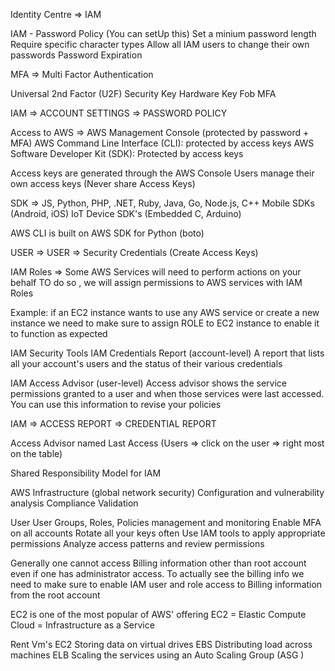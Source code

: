 Identity Centre => IAM

IAM - Password Policy (You can setUp this)
Set a minium password length
Require specific character types
Allow all IAM users to change their own passwords
Password Expiration

MFA => Multi Factor Authentication

Universal 2nd Factor (U2F) Security Key
Hardware Key Fob MFA

IAM => ACCOUNT SETTINGS => PASSWORD POLICY

Access to AWS => 
AWS Management Console (protected by password + MFA)
AWS Command Line Interface (CLI): protected by access keys
AWS Software Developer Kit (SDK): Protected by access keys

Access keys are generated through the AWS Console
Users manage their own access keys (Never share Access Keys)

SDK => JS, Python, PHP, .NET, Ruby, Java, Go, Node.js, C++
Mobile SDKs (Android, iOS)
IoT Device SDK's (Embedded C, Arduino) 

AWS CLI is built on AWS SDK for Python (boto)

USER => USER => Security Credentials (Create Access Keys)

IAM Roles => Some AWS Services will need to perform actions on your behalf
TO do so , we will assign permissions to AWS services with IAM Roles

Example: if an EC2 instance wants to use any AWS service or create a new instance we need to make sure to assign ROLE to EC2 instance to enable it to function as expected


IAM Security Tools
IAM Credentials Report (account-level)
A report that lists all your account's users and the status of their various credentials

IAM Access Advisor (user-level)
Access advisor shows the service permissions granted to a user and when those services were last accessed.
You can use this information to revise your policies

IAM => ACCESS REPORT => CREDENTIAL REPORT 

Access Advisor named Last Access (Users => click on the user => right most on the table)

Shared Responsibility Model for IAM

AWS
Infrastructure (global network security)
Configuration and vulnerability analysis
Compliance Validation

User
User Groups, Roles, Policies management and monitoring
Enable MFA on all accounts
Rotate all your keys often
Use IAM tools to apply appropriate permissions
Analyze access patterns and review permissions


Generally one cannot access Billing information other than root account even if one has administrator access. To actually see the billing info we need to make sure to enable IAM user and role access to Billing information from the root account

EC2 is one of the most popular of AWS' offering
EC2 = Elastic Compute Cloud = Infrastructure as a Service 

Rent Vm's EC2
Storing data on virtual drives EBS
Distributing load across machines ELB
Scaling the services using an Auto Scaling Group (ASG )